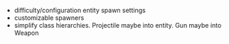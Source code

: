 - difficulty/configuration entity spawn settings
- customizable spawners
- simplify class hierarchies. Projectile maybe into entity. Gun maybe into Weapon